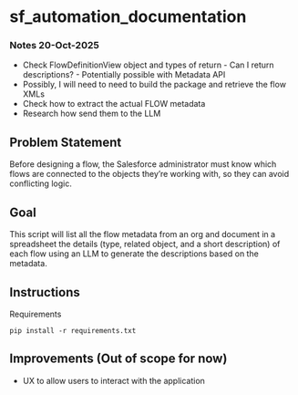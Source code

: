 # sf_automation_documentation

### Notes 20-Oct-2025
- Check FlowDefinitionView object and types of return - Can I return descriptions? - Potentially possible with Metadata API
- Possibly, I will need to need to build the package and retrieve the flow XMLs
- Check how to extract the actual FLOW metadata
- Research how send them to the LLM

## Problem Statement
Before designing a flow, the Salesforce administrator must know which flows are connected to the objects they’re working with, so they can avoid conflicting logic.

## Goal
This script will list all the flow metadata from an org and document in a spreadsheet the details (type, related object, and a short description) of each flow using an LLM to generate the descriptions based on the metadata.

## Instructions
Requirements
```
pip install -r requirements.txt
```

## Improvements (Out of scope for now)
- UX to allow users to interact with the application
